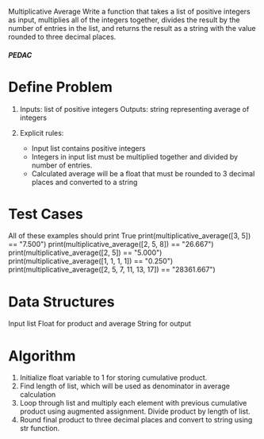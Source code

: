 Multiplicative Average
Write a function that takes a list of positive integers as input, multiplies all of the integers together, divides the result by the number of entries in the list, and returns the result as a string with the value rounded to three decimal places.

##### PEDAC #####

# Define Problem

1. Inputs: list of positive integers
   Outputs:  string representing average of integers

2. Explicit rules:
   - Input list contains positive integers
   - Integers in input list must be multiplied together and divided by number of entries.
   - Calculated average will be a float that must be rounded to 3 decimal places and 
     converted to a string


# Test Cases
All of these examples should print True
print(multiplicative_average([3, 5]) == "7.500")
print(multiplicative_average([2, 5, 8]) == "26.667")
print(multiplicative_average([2, 5]) == "5.000")
print(multiplicative_average([1, 1, 1, 1]) == "0.250")
print(multiplicative_average([2, 5, 7, 11, 13, 17]) == "28361.667")

# Data Structures
Input list
Float for product and average
String for output

# Algorithm

1. Initialize float variable to 1 for storing cumulative product.
2. Find length of list, which will be used as denominator in average calculation
2. Loop through list and multiply each element with previous cumulative product
   using augmented assignment. Divide product by length of list.
3. Round final product to three decimal places and convert to string using
   str function.

